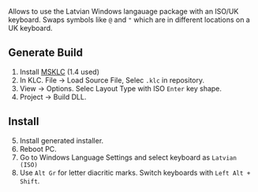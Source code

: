 Allows to use the Latvian Windows langauage package with an ISO/UK keyboard. Swaps symbols like `@` and `"` which are in different locations on a UK keyboard.

## Generate Build
1. Install [MSKLC](https://www.microsoft.com/en-US/download/details.aspx?id=102134) (1.4 used)
2. In KLC. File -> Load Source File, Selec `.klc` in repository.
3. View -> Options. Selec Layout Type with ISO `Enter` key shape.
4. Project -> Build DLL.

## Install
5. Install generated installer.
6. Reboot PC.
7. Go to Windows Language Settings and select keyboard as `Latvian (ISO)`
8. Use `Alt Gr` for letter diacritic marks. Switch keyboards with `Left Alt + Shift`.


